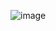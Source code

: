 ![image](https://user-images.githubusercontent.com/63304179/206322011-56587979-f4f1-4e01-8c65-e9db16484315.png)
